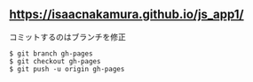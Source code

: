 ## https://isaacnakamura.github.io/js_app1/

コミットするのはブランチを修正
```
$ git branch gh-pages
$ git checkout gh-pages
$ git push -u origin gh-pages
```
